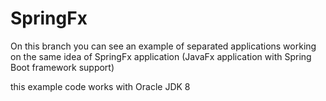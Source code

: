 # SpringFx
On this branch you can see an example of separated applications working on the same idea of SpringFx application (JavaFx application with Spring Boot framework support)

this example code works with Oracle JDK 8
